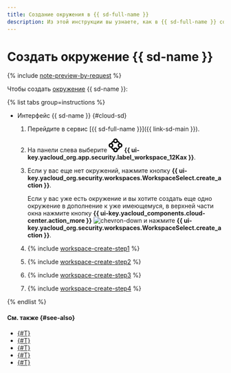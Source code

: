 ```yaml
---
title: Создание окружения в {{ sd-full-name }}
description: Из этой инструкции вы узнаете, как в {{ sd-full-name }} создать окружение для контроля соответствия облачной инфраструктуры отраслевым стандартам.
---
```


# Создать окружение {{ sd-name }}

{% include [note-preview-by-request](../../../_includes/note-preview-by-request.md) %}

Чтобы создать [окружение](../../concepts/workspace.md) {{ sd-name }}:

{% list tabs group=instructions %}

- Интерфейс {{ sd-name }} {#cloud-sd}

  1. Перейдите в сервис [{{ sd-full-name }}]({{ link-sd-main }}).
  1. На панели слева выберите ![vector-circle](../../../_assets/console-icons/vector-circle.svg) **{{ ui-key.yacloud_org.app.security.label_workspace_12Kax }}**.
  1. Если у вас еще нет окружений, нажмите кнопку **{{ ui-key.yacloud_org.security.workspaces.WorkspaceSelect.create_action }}**.

      Если у вас уже есть окружение и вы хотите создать еще одно окружение в дополнение к уже имеющемуся, в верхней части окна нажмите кнопку **{{ ui-key.yacloud_components.cloud-center.action_more }}** ![chevron-down](../../../_assets/console-icons/chevron-down.svg) и нажмите **{{ ui-key.yacloud_org.security.workspaces.WorkspaceSelect.create_action }}**.
  1. {% include [workspace-create-step1](../../../_includes/security-deck/workspace-create-step1.md) %}
  1. {% include [workspace-create-step2](../../../_includes/security-deck/workspace-create-step2.md) %}
  1. {% include [workspace-create-step3](../../../_includes/security-deck/workspace-create-step3.md) %}
  1. {% include [workspace-create-step4](../../../_includes/security-deck/workspace-create-step4.md) %}

{% endlist %}

#### См. также {#see-also}

* [{#T}](../../concepts/workspace.md)
* [{#T}](./view-dashboard.md)
* [{#T}](./update.md)
* [{#T}](./manage-access.md)
* [{#T}](./delete.md)